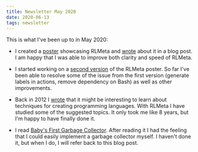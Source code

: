 ```yaml
---
title: Newsletter May 2020
date: 2020-06-13
tags: newsletter
---
```


This is what I've been up to in May 2020:

* I created a [poster](/pages/rlmeta-poster/index.html) showcasing RLMeta and
  [wrote](/writing/creating-rlmeta-poster/index.html) about it in a blog post.
  I am happy that I was able to improve both clarity and speed of RLMeta.

* I started working on a [second version](/writing/rlmeta-poster2/index.html)
  of the RLMeta poster. So far I've been able to resolve some of the issue from
  the first version (generate labels in actions, remove dependency on Bash) as
  well as other improvements.

* Back in 2012 I
  [wrote](/writing/reflections-on-programming/2012-08-30-learn-how-to-implement-languages/index.html)
  that it might be interesting to learn about techniques for creating
  programming languages. With RLMeta I have studied some of the suggested
  topics. It only took me like 8 years, but I'm happy to have finally done it.

* I read [Baby's First Garbage
  Collector](http://journal.stuffwithstuff.com/2013/12/08/babys-first-garbage-collector/).
  After reading it I had the feeling that I could easily implement a garbage
  collector myself. I haven't done it, but when I do, I will refer back to this
  blog post.
